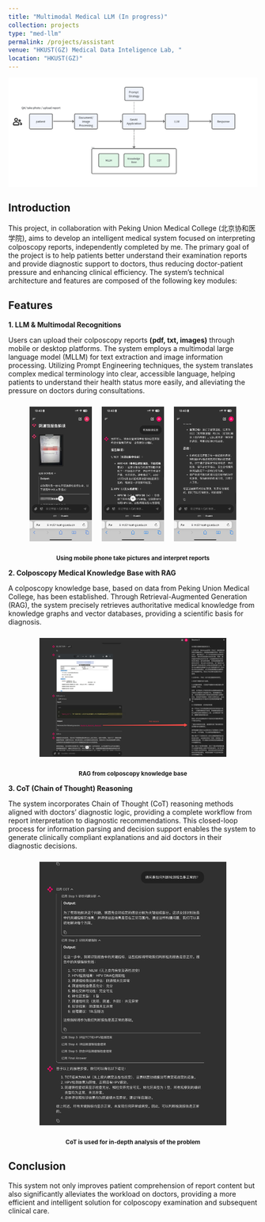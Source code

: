 ```yaml
---
title: "Multimodal Medical LLM (In progress)"
collection: projects
type: "med-llm"
permalink: /projects/assistant
venue: "HKUST(GZ) Medical Data Inteligence Lab, "
location: "HKUST(GZ)"
---
```


<p float="left" style="display: flex;justify-content:center; align-items: center;">
  <img src="/images/assistant_architecture.jpeg" width="100%" />
</p>

## Introduction

This project, in collaboration with Peking Union Medical College (北京协和医学院), aims to develop an intelligent medical system focused on interpreting colposcopy reports, independently completed by me. The primary goal of the project is to help patients better understand their examination reports and provide diagnostic support to doctors, thus reducing doctor-patient pressure and enhancing clinical efficiency. The system’s technical architecture and features are composed of the following key modules:

## Features

**1. LLM & Multimodal Recognitions**

Users can upload their colposcopy reports **(pdf, txt, images)** through mobile or desktop platforms. The system employs a multimodal large language model (MLLM) for text extraction and image information processing. Utilizing Prompt Engineering techniques, the system translates complex medical terminology into clear, accessible language, helping patients to understand their health status more easily, and alleviating the pressure on doctors during consultations.


<div>
  <p float="left" style="display: flex;justify-content:center; align-items: center;">
    <img src="/images/diagnostic_assistant1.jpeg" width="25%" style="padding:10px;" />
    <img src="/images/diagnostic_assistant2.jpeg" width="25%" style="padding:10px" />
    <img src="/images/diagnostic_assistant3.jpeg" width="25%" style="padding:10px" />
    <p style="text-align:center"><small style="font-weight: bolder;">Using mobile phone take pictures and interpret reports</small></p>
  </p>
  
</div>


**2. Colposcopy Medical Knowledge Base with RAG**

A colposcopy knowledge base, based on data from Peking Union Medical College, has been established. Through Retrieval-Augmented Generation (RAG), the system precisely retrieves authoritative medical knowledge from knowledge graphs and vector databases, providing a scientific basis for diagnosis.

<div>
  <p float="left" style="display: flex;justify-content:center; align-items: center;">
    <img src="/images/assistant_RAG.jpeg" width="75%" style="padding:10px;" />
    <p style="text-align:center"><small style="font-weight: bolder;">RAG from colposcopy knowledge base</small></p>
  </p>
</div>


**3. CoT (Chain of Thought) Reasoning**

The system incorporates Chain of Thought (CoT) reasoning methods aligned with doctors’ diagnostic logic, providing a complete workflow from report interpretation to diagnostic recommendations. This closed-loop process for information parsing and decision support enables the system to generate clinically compliant explanations and aid doctors in their diagnostic decisions.

<div>
  <p float="left" style="display: flex;justify-content:center; align-items: center;">
    <img src="/images/assistant_cot.jpeg" width="75%" style="padding:10px;" />
    <p style="text-align:center"><small style="font-weight: bolder;">CoT is used for in-depth analysis of the problem</small></p>
  </p>
</div>

## Conclusion

This system not only improves patient comprehension of report content but also significantly alleviates the workload on doctors, providing a more efficient and intelligent solution for colposcopy examination and subsequent clinical care.